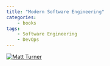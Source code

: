 ```yaml
---
title: "Modern Software Engineering"
categories:
    - books
tags:
    - Software Engineering
    - DevOps
---
```


[![Matt Turner](https://img.youtube.com/vi/80LbSyTCKas/0.jpg)](https://www.youtube.com/watch?v=80LbSyTCKas "Title")

